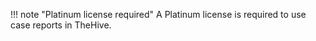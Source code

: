 !!! note "Platinum license required"
    A Platinum license is required to use case reports in TheHive.